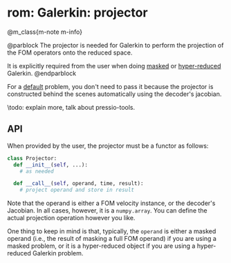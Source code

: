 
# rom: Galerkin: projector


@m_class{m-note m-info}

@parblock
The projector is needed for Galerkin to perform the projection of the
FOM operators onto the reduced space.

It is explicitly required from the user when doing [masked](md_pages_components_rom_galerkin_masked.html)
or [hyper-reduced](md_pages_components_rom_galerkin_hypred.html) Galerkin.
@endparblock

For a [default](md_pages_components_rom_galerkin_default.html) problem,
you don't need to pass it because the projector is constructed behind
the scenes automatically using the decoder's jacobian.

\todo: explain more, talk about pressio-tools.

## API

When provided by the user, the projector must be a functor as follows:

```py
class Projector:
  def __init__(self, ...):
    # as needed

  def __call__(self, operand, time, result):
    # project operand and store in result
```

Note that the operand is either a FOM velocity instance, or the decoder's Jacobian.
In all cases, however, it is a `numpy.array`.
You can define the actual projection operation however you like.

One thing to keep in mind is that, typically, the `operand` is either a masked
operand (i.e., the result of masking a full FOM operand) if you are using
a masked problem, or it is a hyper-reduced object if you are using a
hyper-reduced Galerkin problem.
